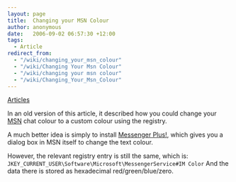 ```yaml
---
layout: page
title:  Changing your MSN Colour
author: anonymous
date:   2006-09-02 06:57:30 +12:00
tags:
  - Article
redirect_from:
  - "/wiki/changing_your_msn_colour"
  - "/wiki/Changing Your Msn Colour"
  - "/wiki/changing your msn colour"
  - "/wiki/Changing_Your_Msn_Colour"
---
```


[Articles](Articles.md)

In an old version of this article, it described how you could change your [MSN](MSN.md) chat colour to a custom colour using the registry.

A much better idea is simply to install <a href="http://www.msgplus.net">Messenger Plus!</a>, which gives you a dialog box in MSN itself to change the text colour.

However, the relevant registry entry is still the same, which is:
`JKEY_CURRENT_USER\Software\Microsoft\MessengerService#IM Color`
And the data there is stored as hexadecimal red/green/blue/zero.
